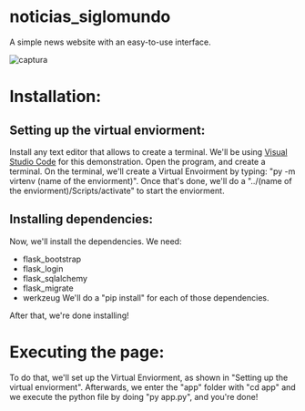 # noticias_siglomundo
A simple news website with an easy-to-use interface.

![captura](https://github.com/grupodisweb/noticias_siglomundo/assets/136029363/787b3939-9683-4b11-8a22-4c2040e07979)


# Installation:
## Setting up the virtual enviorment:
Install any text editor that allows to create a terminal. We'll be using [Visual Studio Code](https://code.visualstudio.com/download) for this demonstration.
Open the program, and create a terminal. On the terminal, we'll create a Virtual Envoirment by typing: "py -m virtenv (name of the enviorment)". Once that's done, we'll do a
"../(name of the enviorment)/Scripts/activate" to start the enviorment.
## Installing dependencies:
Now, we'll install the dependencies. We need:
- flask_bootstrap
- flask_login
- flask_sqlalchemy
- flask_migrate
- werkzeug
We'll do a "pip install" for each of those dependencies.

After that, we're done installing!

# Executing the page:
To do that, we'll set up the Virtual Enviorment, as shown in "Setting up the virtual enviorment".
Afterwards, we enter the "app" folder with "cd app" and we execute the python file by doing "py app.py", and you're done!
